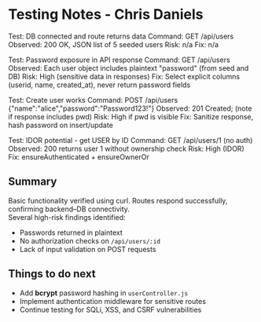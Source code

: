 # Testing Notes - Chris Daniels
Test: DB connected and route returns data
Command: GET <BASE>/api/users
Observed: 200 OK, JSON list of 5 seeded users
Risk: n/a
Fix: n/a

Test: Password exposure in API response
Command: GET <BASE>/api/users
Observed: Each user object includes plaintext "password" (from seed and DB)
Risk: High (sensitive data in responses)
Fix: Select explicit columns (userid, name, created_at), never return password fields

Test: Create user works
Command: POST <BASE>/api/users {"name":"alice","password":"Password123!"}
Observed: 201 Created; (note if response includes pwd)
Risk: High if pwd is visible
Fix: Sanitize response, hash password on insert/update

Test: IDOR potential - get USER by ID
Command: GET <BASE>/api/users/1 (no auth)
Observed: 200 returns user 1 without ownership check
Risk: High (IDOR)
Fix: ensureAuthenticated + ensureOwnerOr

## Summary
Basic functionality verified using curl. Routes respond successfully, confirming backend–DB connectivity.  
Several high-risk findings identified:
- Passwords returned in plaintext  
- No authorization checks on `/api/users/:id`  
- Lack of input validation on POST requests  

## Things to do next
- Add **bcrypt** password hashing in `userController.js`  
- Implement authentication middleware for sensitive routes  
- Continue testing for SQLi, XSS, and CSRF vulnerabilities  
